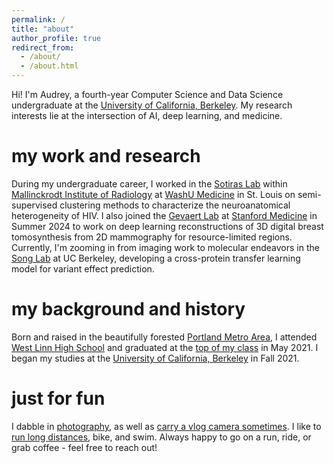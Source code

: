 ```yaml
---
permalink: /
title: "about"
author_profile: true
redirect_from: 
  - /about/
  - /about.html
---
```


Hi! I'm Audrey, a fourth-year Computer Science and Data Science undergraduate at the [University of California, Berkeley](https://www.berkeley.edu/). My research interests lie at the intersection of AI, deep learning, and medicine.

my work and research
======
During my undergraduate career, I worked in the [Sotiras Lab](https://www.mir.wustl.edu/research/research-centers/computational-imaging-research-center-circ/labs/sotiras-lab/) within [Mallinckrodt Institute of Radiology](https://www.mir.wustl.edu/) at [WashU Medicine](https://medicine.wustl.edu/) in St. Louis on semi-supervised clustering methods to characterize the neuroanatomical heterogeneity of HIV. I also joined the [Gevaert Lab](https://med.stanford.edu/gevaertlab.html) at [Stanford Medicine](https://med.stanford.edu/) in Summer 2024 to work on deep learning reconstructions of 3D digital breast tomosynthesis from 2D mammography for resource-limited regions. Currently, I'm zooming in from imaging work to molecular endeavors in the [Song Lab](https://people.eecs.berkeley.edu/~yss/group.html) at UC Berkeley, developing a cross-protein transfer learning model for variant effect prediction. 

my background and history
======
Born and raised in the beautifully forested [Portland Metro Area](https://en.wikipedia.org/wiki/Portland,_Oregon), I attended [West Linn High School](https://www.wlwv.k12.or.us/wlhs) and graduated at the [top of my class](https://www.westlinntidings.com/news/we-are-not-boxes-on-a-screen-now-we-are-a-sea-of-green-and/article_ea2be376-d7da-5e85-93aa-940adceb5ca8.html) in May 2021. I began my studies at the [University of California, Berkeley](https://www.berkeley.edu/) in Fall 2021.

just for fun
======
I dabble in [photography](https://capturedbydree.pixieset.com/), as well as [carry a vlog camera sometimes](https://www.youtube.com/@One-Two-Dree/videos). I like to [run long distances](https://www.athlinks.com/athletes/543903770), bike, and swim. Always happy to go on a run, ride, or grab coffee - feel free to reach out!
